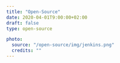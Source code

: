 ```yaml
---
title: "Open-Source"
date: 2020-04-01T9:00:00+02:00
draft: false
type: open-source

photo:
  source: "/open-source/img/jenkins.png"
  credits: ""
---
```

